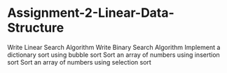 # Assignment-2-Linear-Data-Structure

Write Linear Search Algorithm
Write Binary Search Algorithm
Implement a dictionary sort using bubble sort
Sort an array of numbers using insertion sort
Sort an array of numbers using selection sort

